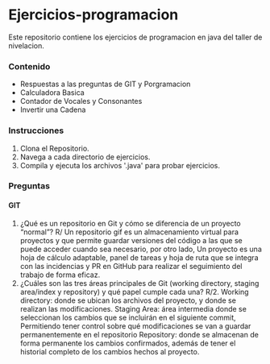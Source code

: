 # Ejercicios-programacion
Este repositorio contiene los ejercicios de programacion en java del taller de nivelacion.

### Contenido
- Respuestas a las preguntas de GIT y Porgramacion
- Calculadora Basica
- Contador de Vocales y Consonantes
- Invertir una Cadena

### Instrucciones

1. Clona el Repositorio.
2. Navega a cada directorio de ejercicios.
3. Compila y ejecuta los archivos '.java' para probar ejercicios.

### Preguntas
#### GIT
1. ¿Qué es un repositorio en Git y cómo se diferencia de un proyecto “normal”?
 R/	Un repositorio gif es un almacenamiento virtual para proyectos y que permite guardar versiones del código a las que se puede acceder cuando sea necesario, por otro lado, Un proyecto es una hoja de cálculo adaptable, panel de tareas y hoja de ruta que se integra con las incidencias y PR en GitHub para realizar el seguimiento del trabajo de forma eficaz.
2. ¿Cuáles son las tres áreas principales de Git (working directory, staging area/index y
repository) y qué papel cumple cada una?
R/2.	Working directory: donde se ubican los archivos del proyecto, y donde se realizan las modificaciones.
Staging Area: área intermedia donde se seleccionan los cambios que se incluirán en el siguiente commit, Permitiendo tener control sobre qué modificaciones se van a guardar permanentemente en el repositorio
Repository: donde se almacenan de forma permanente los cambios confirmados, además de tener el historial completo de los cambios hechos al proyecto.


